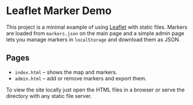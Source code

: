 # Leaflet Marker Demo

This project is a minimal example of using [Leaflet](https://leafletjs.com/) with static files.
Markers are loaded from `markers.json` on the main page and a simple admin page lets you manage
markers in `localStorage` and download them as JSON.

## Pages
- `index.html` – shows the map and markers.
- `admin.html` – add or remove markers and export them.

To view the site locally just open the HTML files in a browser or serve the directory with any
static file server.
